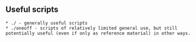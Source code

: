 ## Useful scripts

    * ./ - generally useful scripts
    * ./oneoff - scripts of relatively limited general use, but still potentially useful (even if only as reference material) in other ways.
